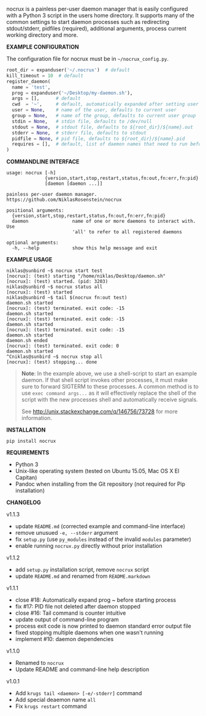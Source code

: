 nocrux is a painless per-user daemon manager that is easily configured
with a Python 3 script in the users home directory. It supports many of the
common settings to start daemon processes such as redirecting stdout/stderr,
pidfiles (required), additional arguments, process current working directory
and more.

__EXAMPLE CONFIGURATION__

The configuration file for nocrux must be in `~/nocrux_config.py`.

```python
root_dir = expanduser('~/.nocrux')  # default
kill_timeout = 10  # default
register_daemon(
  name = 'test',
  prog = expanduser('~/Desktop/my-daemon.sh'),
  args = [],      # default
  cwd  = '~',     # default, automatically expanded after setting user ID
  user = None,    # name of the user, defaults to current user
  group = None,   # name of the group, defaults to current user group
  stdin = None,   # stdin file, defaults to /dev/null
  stdout = None,  # stdout file, defaults to ${root_dir}/${name}.out
  stderr = None,  # stderr file, defaults to stdout
  pidfile = None, # pid file, defaults to ${root_dir}/${name}.pid
  requires = [],  # default, list of daemon names that need to run before this
)
```

__COMMANDLINE INTERFACE__

    usage: nocrux [-h]
                  {version,start,stop,restart,status,fn:out,fn:err,fn:pid}
                  [daemon [daemon ...]]

    painless per-user daemon manager. https://github.com/NiklasRosenstein/nocrux

    positional arguments:
      {version,start,stop,restart,status,fn:out,fn:err,fn:pid}
      daemon                name of one or more daemons to interact with. Use
                            'all' to refer to all registered daemons

    optional arguments:
      -h, --help            show this help message and exit

__EXAMPLE USAGE__

    niklas@sunbird ~$ nocrux start test
    [nocrux]: (test) starting "/home/niklas/Desktop/daemon.sh"
    [nocrux]: (test) started. (pid: 3203)
    niklas@sunbird ~$ nocrux status all
    [nocrux]: (test) started
    niklas@sunbird ~$ tail $(nocrux fn:out test)
    daemon.sh started
    [nocrux]: (test) terminated. exit code: -15
    daemon.sh started
    [nocrux]: (test) terminated. exit code: -15
    daemon.sh started
    [nocrux]: (test) terminated. exit code: -15
    daemon.sh started
    daemon.sh ended
    [nocrux]: (test) terminated. exit code: 0
    daemon.sh started
    ^Cniklas@sunbird ~$ nocrux stop all
    [nocrux]: (test) stopping... done

> **Note**: In the example above, we use a shell-script to start an example daemon.
> If that shell script invokes other processes, it must make sure to forward SIGTERM
> to these processes. A common method is to use `exec command args...` as it will
> effectively replace the shell of the script with the new processes shell and
> automatically receive signals.
>
> See http://unix.stackexchange.com/q/146756/73728 for more information.

__INSTALLATION__

    pip install nocrux

__REQUIREMENTS__

* Python 3
* Unix-like operating system (tested on Ubuntu 15.05, Mac OS X El Capitan)
* Pandoc when installing from the Git repository (not required for Pip installation)

__CHANGELOG__

v1.1.3

* update `README.md` (corrected example and command-line interface)
* remove unusued `-e, --stderr` argument
* fix `setup.py` (use `py_modules` instead of the invalid `modules` parameter)
* enable running `nocrux.py` directly without prior installation

v1.1.2

* add `setup.py` installation script, remove `nocrux` script
* update `README.md` and renamed from `README.markdown`

v1.1.1

* close #18: Automatically expand prog ~ before starting process
* fix #17: PID file not deleted after daemon stopped
* close #16: Tail command is counter intuitive
* update output of command-line program
* process exit code is now printed to daemon standard error output file
* fixed stopping multiple daemons when one wasn't running
* implement #10: daemon dependencies

v1.1.0

* Renamed to `nocrux`
* Update README and command-line help description

v1.0.1

* Add `krugs tail <daemon> [-e/-stderr]` command
* Add special deaemon name `all`
* Fix `krugs restart` command

